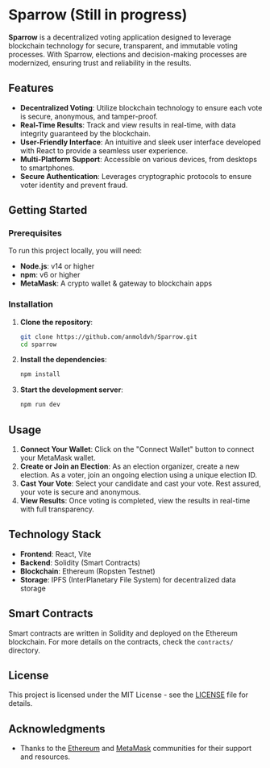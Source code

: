 # Sparrow (Still in progress)

**Sparrow** is a decentralized voting application designed to leverage blockchain technology for secure, transparent, and immutable voting processes. With Sparrow, elections and decision-making processes are modernized, ensuring trust and reliability in the results.

## Features

- **Decentralized Voting**: Utilize blockchain technology to ensure each vote is secure, anonymous, and tamper-proof.
- **Real-Time Results**: Track and view results in real-time, with data integrity guaranteed by the blockchain.
- **User-Friendly Interface**: An intuitive and sleek user interface developed with React to provide a seamless user experience.
- **Multi-Platform Support**: Accessible on various devices, from desktops to smartphones.
- **Secure Authentication**: Leverages cryptographic protocols to ensure voter identity and prevent fraud.

## Getting Started

### Prerequisites

To run this project locally, you will need:

- **Node.js**: v14 or higher
- **npm**: v6 or higher
- **MetaMask**: A crypto wallet & gateway to blockchain apps

### Installation

1. **Clone the repository**:

   ```bash
   git clone https://github.com/anmoldvh/Sparrow.git
   cd sparrow
   ```

2. **Install the dependencies**:

   ```bash
   npm install
   ```

3. **Start the development server**:

   ```bash
   npm run dev
   ```


## Usage

1. **Connect Your Wallet**: Click on the "Connect Wallet" button to connect your MetaMask wallet.
2. **Create or Join an Election**: As an election organizer, create a new election. As a voter, join an ongoing election using a unique election ID.
3. **Cast Your Vote**: Select your candidate and cast your vote. Rest assured, your vote is secure and anonymous.
4. **View Results**: Once voting is completed, view the results in real-time with full transparency.

## Technology Stack

- **Frontend**: React, Vite
- **Backend**: Solidity (Smart Contracts)
- **Blockchain**: Ethereum (Ropsten Testnet)
- **Storage**: IPFS (InterPlanetary File System) for decentralized data storage

## Smart Contracts

Smart contracts are written in Solidity and deployed on the Ethereum blockchain. For more details on the contracts, check the `contracts/` directory.

## License

This project is licensed under the MIT License - see the [LICENSE](LICENSE) file for details.

## Acknowledgments

- Thanks to the [Ethereum](https://ethereum.org/) and [MetaMask](https://metamask.io/) communities for their support and resources.
